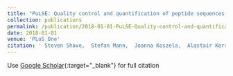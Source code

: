 ```yaml
---
title: "PuLSE: Quality control and quantification of peptide sequences explored by phage display libraries"
collection: publications
permalink: /publication/2018-01-01-PuLSE-Quality-control-and-quantification-of-peptide-sequences-explored-by-phage-display-libraries
date: 2018-01-01
venue: 'PLoS One'
citation: ' Steven Shave,  Stefan Mann,  Joanna Koszela,  Alastair Kerr,  Manfred Auer, &quot;PuLSE: Quality control and quantification of peptide sequences explored by phage display libraries.&quot; PLoS One, 2018.'
---
```

Use [Google Scholar](https://scholar.google.com/scholar?q=PuLSE:+Quality+control+and+quantification+of+peptide+sequences+explored+by+phage+display+libraries){:target="_blank"} for full citation